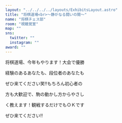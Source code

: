 ```yaml
---
layout: "../../../../layouts/ExhibitsLayout.astro"
title: "将棋道場<br>～静かなる闘いの間～"
name: "将棋チェス部"
room: "視聴覚室"
map: ""
sns:
  twitter: ""
  instagram: ""
award: ""
---
```


将棋道場、今年もやります！大会で優勝

経験のあるあなたも、段位者のあなたも

ぜひ来てください笑‼もちろん初心者の

方も大歓迎で、駒の動かし方からやさし

く教えます！観戦するだけでもＯＫです　

ぜひ来てください‼
